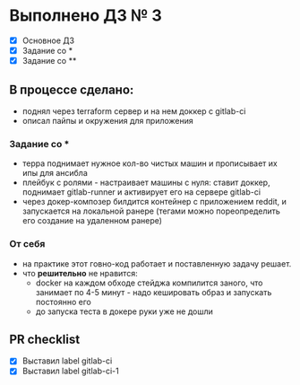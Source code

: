 # Выполнено ДЗ № 3
 - [X] Основное ДЗ
 - [X] Задание со *
 - [X] Задание со **

## В процессе сделано:
  - поднял через terraform сервер и на нем доккер с gitlab-ci
  - описал пайпы и окружения для приложения

### Задание со *
  - терра поднимает нужное кол-во чистых машин и прописывает их ипы для ансибла
  - плейбук с ролями - настраивает машины с нуля: ставит доккер, поднимает gitlab-runner и активирует его на сервере gitlab-ci
  - через докер-композер билдится контейнер с приложением reddit, и запускается на локальной ранере (тегами можно пореопределить его создание на удаленном ранере)

### От себя
  - на практике этот говно-код работает и поставленную задачу решает.
  - что **решительно** не нравится:
    - docker на каждом обходе стейджа компилится заного, что занимает по 4-5 минут - надо кешировать образ и запускать постоянно его
    - до запуска теста в докере руки уже не дошли

## PR checklist
  - [X] Выставил label gitlab-ci
  - [X] Выставил label gitlab-ci-1
